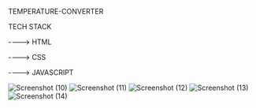 TEMPERATURE-CONVERTER

TECH STACK

----> HTML

----> CSS

----> JAVASCRIPT


![Screenshot (10)](https://github.com/M-ASWIN/TEMPERATURE-CONVERTER/assets/115166287/400d8e66-54c7-42d7-90f3-a609dc51c78c)
![Screenshot (11)](https://github.com/M-ASWIN/TEMPERATURE-CONVERTER/assets/115166287/7fef14cb-88ba-453a-82de-2f67ed5d216c)
![Screenshot (12)](https://github.com/M-ASWIN/TEMPERATURE-CONVERTER/assets/115166287/b8d2348e-da06-4d8f-8b8f-8d75e15a67be)
![Screenshot (13)](https://github.com/M-ASWIN/TEMPERATURE-CONVERTER/assets/115166287/a1b5436c-5313-40f2-bf21-bf05cef4cf8e)
![Screenshot (14)](https://github.com/M-ASWIN/TEMPERATURE-CONVERTER/assets/115166287/54076808-8b1b-463b-8129-5d16dc6c4330)





